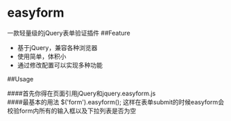 easyform
========

一款轻量级的jQuery表单验证插件
##Feature
* 基于jQuery，兼容各种浏览器
* 使用简单，体积小
* 通过修改配置可以实现多种功能    

##Usage

####首先你得在页面引用jQuery和jquery.easyform.js    
    <script src="http://ajax.googleapis.com/ajax/libs/jquery/1.10.2/jquery.min.js"></script>
    <script src="js/jquery.easyform.js"></script>
####最基本的用法
    $('form').easyform();
这样在表单submit的时候easyform会校验form内所有的输入框以及下拉列表是否为空
    

